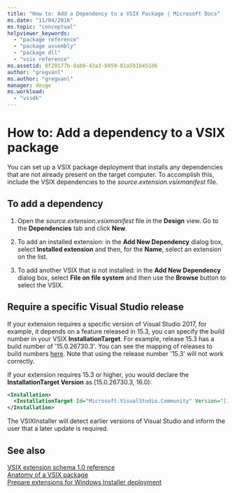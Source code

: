 ```yaml
---
title: "How to: Add a Dependency to a VSIX Package | Microsoft Docs"
ms.date: "11/04/2016"
ms.topic: "conceptual"
helpviewer_keywords: 
  - "package reference"
  - "package assembly"
  - "package dll"
  - "vsix reference"
ms.assetid: 8f20177b-dab9-43a3-b959-81a591b451d6
author: "gregvanl"
ms.author: "gregvanl"
manager: douge
ms.workload: 
  - "vssdk"
---
```

# How to: Add a dependency to a VSIX package

You can set up a VSIX package deployment that installs any dependencies that are not already present on the target computer. To accomplish this, include the VSIX dependencies to the *source.extension.vsixmanifest* file.

## To add a dependency

1. Open the *source.extension.vsixmanifest* file in the **Design** view. Go to the **Dependencies** tab and click **New**.

2. To add an installed extension: in the **Add New Dependency** dialog box, select **Installed extension** and then, for the **Name**, select an extension on the list.

3. To add another VSIX that is not installed: in the **Add New Dependency** dialog box, select **File on file system** and then use the **Browse** button to select the VSIX.

## Require a specific Visual Studio release

If your extension requires a specific version of Visual Studio 2017, for example, it depends on a feature released in 15.3, you can specify the build number in your VSIX **InstallationTarget**. For example, release 15.3 has a build number of '15.0.26730.3'. You can see the mapping of releases to build numbers [here](../install/visual-studio-build-numbers-and-release-dates.md). Note that using the release number '15.3' will not work correctly.

If your extension requires 15.3 or higher, you would declare the **InstallationTarget Version** as [15.0.26730.3, 16.0):

```xml
<Installation>
  <InstallationTarget Id="Microsoft.VisualStudio.Community" Version="[15.0.26730.3, 16.0)" />
</Installation>
```

The VSIXInstaller will detect earlier versions of Visual Studio and inform the user that a later update is required.


## See also

 [VSIX extension schema 1.0 reference](https://msdn.microsoft.com/library/76e410ec-b1fb-4652-ac98-4a4c52e09a2b)   
 [Anatomy of a VSIX package](../extensibility/anatomy-of-a-vsix-package.md)   
 [Prepare extensions for Windows Installer deployment](../extensibility/preparing-extensions-for-windows-installer-deployment.md)
